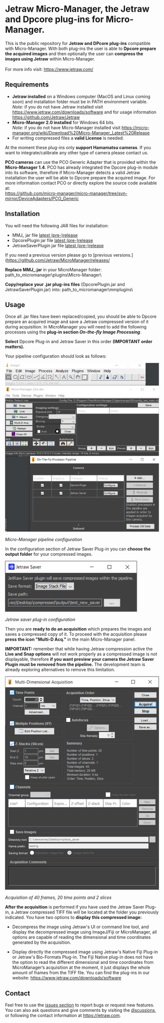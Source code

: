 # Jetraw Micro-Manager, the Jetraw and Dpcore plug-ins for Micro-Manager. 
This is the public repository for **Jetraw and DPcore plug-ins** compatible with Micro-Manager. With both plug-ins the user is able to **Dpcore prepare the acquired images** and then optionally the user can **compress the images using Jetraw** within Micro-Manager.  
<br/>For more info visit:
https://www.jetraw.com/

## Requirements
- **Jetraw installed** on a Windows computer (MacOS and Linux coming soon) and installation folder must be in PATH environment variable.<br/>
*Note:* if you do not have Jetraw installed visit https://www.jetraw.com/downloads/software and for usage information https://github.com/Jetraw/Jetraw
- **Micro-Manager 2.0 installed** for Windows 64 bits.<br/>
*Note:* if you do not have Micro-Manager installed visit https://micro-manager.org/wiki/Download%20Micro-Manager_Latest%20Release
- For writing compressed files a **valid License** is needed. 

At the moment these plug-ins only **support Hamamatsu cameras**. If you want to integrate/calibrate any other type of camera please contact us. 

**PCO cameras** can use the PCO Generic Adapter that is provided within the **Micro-Manager 1.4**. PCO has already integrated the Dpcore plug-in module into its software, therefore if Micro-Manager detects a valid Jetraw installation the user will be able to Dpcore prepare the acquired image. For more information contact PCO or directly explore the source code available at:  
https://github.com/micro-manager/micro-manager/tree/svn-mirror/DeviceAdapters/PCO_Generic

## Installation
You will need the following JAR files for installation:

- MMJ_ jar file [latest (pre-)release](https://github.com/Jetraw/MicroManager/releases/download/21.07.01.1/MMJ_21.07.01.1.jar)
- DpcorePlugin jar file [latest (pre-)release](https://github.com/Jetraw/MicroManager/releases/download/21.07.01.1/DpcorePlugin_21.07.01.1.jar)
- JetrawSaverPlugin jar file [latest (pre-)release](https://github.com/Jetraw/MicroManager/releases/download/21.07.01.1/JetrawSaverPlugin_21.07.01.1.jar)
  
If you need a previous version please go to [previous versions.](https://github.com/Jetraw/MicroManager/releases/

**Replace MMJ_.jar** in your MicroManager folder:
path_to_micromanager\plugins\Micro-Manager\

**Copy/replace your .jar plug-ins files** (DpcorePlugin.jar and JetrawSaverPlugin.jar) into:
path_to_micromanager\mmplugins\

## Usage
Once all .jar files have been replaced/copied, you should be able to Dpcore prepare an acquired image and save a Jetraw compressed version of it during acquisition.
In MicroManager you will need to add the following processes using the **plug-in section *On-the-fly Image Processing***.<br/>
  
**Select** Dpcore Plug-in and Jetraw Saver in this order **(IMPORTANT order matters).**

Your pipeline configuration should look as follows:

![alt text](https://github.com/Jetraw/MicroManager/blob/master/screenshots/pipeline_configuration.png)

*Micro-Manager pipeline configuration*

In the configuration section of Jetraw Saver Plug-in you can **choose the output folder** for your compressed images.

![alt text](https://github.com/Jetraw/MicroManager/blob/master/screenshots/jetraw_saver_plugin.png)

*Jetraw saver plug-in configuration*

Then you are **ready to do an acquisition** which prepares the images and saves a compressed copy of it. To proceed with the acquisition please **press the icon "Multi-D Acq."** in the main Micro-Manager panel.  
  
**IMPORTANT:** remember that while having Jetraw compression active the **Live and Snap options** will not work properly as a compressed image is not displayable, therefore **if you want preview your camera the Jetraw Saver Plugin must be removed from the pipeline.** The development team is already exploring alternatives to remove this limitation. 

![alt text](https://github.com/Jetraw/MicroManager/blob/master/screenshots/acquisition_screen.png)

*Acquisition of 40 frames, 20 time points and 2 slices*

**After the acquisition** is performed if you have used the Jetraw Saver Plug-in, a Jetraw compressed TIFF file will be located at the folder you previously indicated. You have two options to **display this compressed image:**

- Decompress the image using Jetraw's UI or command line tool, and display the decompressed image using ImageJ/Fiji or MicroManager, all options are capable of reading the dimensional and time coordinates generated by the acquisition.

- Display directly the compressed image using Jetraw's Native Fiji Plug-in or Jetraw's Bio-Formats Plug-in. The Fiji Native plug-in does not have the option to read the different dimensional and time coordinates from MicroManager’s acquisition at the moment, it just displays the whole amount of frames from the TIFF file. You can find the plug-ins in our website: https://www.jetraw.com/downloads/software

## Contact
Feel free to use the [issues section](https://github.com/Jetraw/MicroManager/issues) to report bugs or request new features. You can also ask questions and give comments by visiting the [discussions](https://github.com/Jetraw/MicroManager/discussions), or following the contact information at https://jetraw.com.
